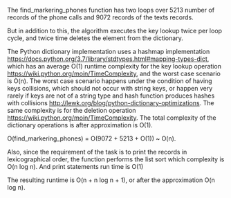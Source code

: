 The find_markering_phones function has two loops over 5213 number of records of the phone calls and 9072 records of the texts records.

But in addition to this, the algorithm executes the key lookup twice per loop cycle, and twice time deletes the element from the dictionary.

The Python dictionary implementation uses a hashmap implementation https://docs.python.org/3.7/library/stdtypes.html#mapping-types-dict, which has an average O(1) runtime complexity for the key lookup operation https://wiki.python.org/moin/TimeComplexity, and the worst case scenario is O(n). The worst case scenario happens under the condition of having keys collisions, which should not occur with string keys, or happen very rarely if keys are not of a string type and hash function produces hashes with collisions http://lewk.org/blog/python-dictionary-optimizations. The same complexity is for the deletion operation https://wiki.python.org/moin/TimeComplexity. The total complexity of the dictionary operations is after approximation is O(1).

O(find_markering_phones) = O(9072 + 5213 + O(1)) ~ O(n).

Also, since the requirement of the task is to print the records in lexicographical order, the function performs the list sort which complexity is O(n log n). And print statements run time is O(1)

The resulting runtime is O(n + n log n + 1), or after the approximation O(n log n).
